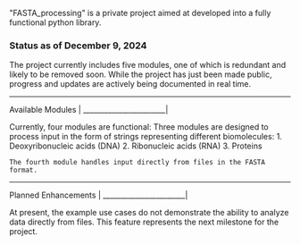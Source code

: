 "FASTA_processing" is a private project aimed at developed into a fully functional python library.

### Status as of December 9, 2024 ###

The project currently includes five modules, one of which is redundant and likely to be removed soon. While the project has just been made public, progress and updates are actively being documented in real time.

_______________________
Available Modules      |
_______________________|

Currently, four modules are functional:
    Three modules are designed to process input in the form of strings representing different biomolecules:
            1. Deoxyribonucleic acids (DNA)
            2. Ribonucleic acids (RNA)
            3. Proteins
    
    The fourth module handles input directly from files in the FASTA format.

_______________________
Planned Enhancements   |
_______________________|

At present, the example use cases do not demonstrate the ability to analyze data directly from files. This feature represents the next milestone for the project.